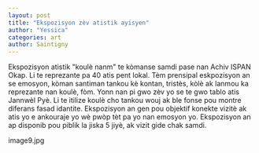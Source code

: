 ```yaml
---
layout: post
title: "Ekspozisyon zèv atistik ayisyen"
author: "Yessica"
categories: art
author: Saintigny
---
```


Ekspozisyon atistik "koulè nanm" te kòmanse samdi pase nan Achiv ISPAN Okap. Li te reprezante pa 40 atis pent lokal. Tèm prensipal eskpozisyon an se emosyon, kòman santiman tankou kè kontan, tristès, kòlè ak lanmou ka reprezante nan koulè, fòm. 
Yonn nan pi gwo zèv yo se te gwo tablo atis Jannwèl Pyè. Li te itilize koulè cho tankou wouj ak ble fonse pou montre diferans fasad idantite. 
Ekspozisyon an gen pou objektif konekte vizitè ak atis yo e ankouraje yo wè pwòp tèt pa yo nan emosyon yo. Ekspozisyon an ap disponib pou piblik la jiska 5 jiyè, ak vizit gide chak samdi. 


image9.jpg



